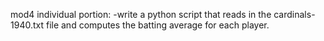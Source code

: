 mod4
individual portion:
  -write a python script that reads in the cardinals-1940.txt	file and computes the batting average for each player.
